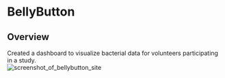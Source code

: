 # BellyButton
## Overview
Created a dashboard to visualize bacterial data for volunteers participating in a study.<br>
![screenshot_of_bellybutton_site]()
